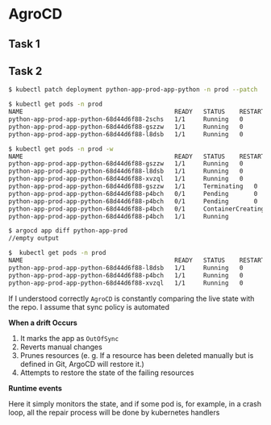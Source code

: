 # AgroCD

## Task 1

## Task 2

```bash
$ kubectl patch deployment python-app-prod-app-python -n prod --patch '{"spec":{"replicas": 5}}'
```

```bash
$ kubectl get pods -n prod
NAME                                          READY   STATUS    RESTARTS   AGE
python-app-prod-app-python-68d44d6f88-2schs   1/1     Running   0          17m
python-app-prod-app-python-68d44d6f88-gszzw   1/1     Running   0          17m
python-app-prod-app-python-68d44d6f88-l8dsb   1/1     Running   0          17m
```

```bash
$ kubectl get pods -n prod -w
NAME                                          READY   STATUS    RESTARTS   AGE
python-app-prod-app-python-68d44d6f88-gszzw   1/1     Running   0          25m
python-app-prod-app-python-68d44d6f88-l8dsb   1/1     Running   0          25m
python-app-prod-app-python-68d44d6f88-xvzql   1/1     Running   0          4m44s
python-app-prod-app-python-68d44d6f88-gszzw   1/1     Terminating   0          25m
python-app-prod-app-python-68d44d6f88-p4bch   0/1     Pending       0          0s
python-app-prod-app-python-68d44d6f88-p4bch   0/1     Pending       0          1s
python-app-prod-app-python-68d44d6f88-p4bch   0/1     ContainerCreating   0          1s
python-app-prod-app-python-68d44d6f88-p4bch   1/1     Running             0          32s
```

```bash
$ argocd app diff python-app-prod
//empty output
```

```bash
$  kubectl get pods -n prod
NAME                                          READY   STATUS    RESTARTS   AGE
python-app-prod-app-python-68d44d6f88-l8dsb   1/1     Running   0          27m
python-app-prod-app-python-68d44d6f88-p4bch   1/1     Running   0          2m1s
python-app-prod-app-python-68d44d6f88-xvzql   1/1     Running   0          7m16s
```

If I understood correctly `AgroCD` is constantly comparing the live state with the repo. I assume that sync policy is automated

**When a drift Occurs**

1. It marks the app as `OutOfSync`
2. Reverts manual changes
3. Prunes resources (e. g. If a resource has been deleted manually but is defined in Git, ArgoCD will restore it.)
4. Attempts to restore the state of the failing resources

**Runtime events**

Here it simply monitors the state, and if some pod is, for example, in a crash loop, all the repair process will be done by kubernetes handlers